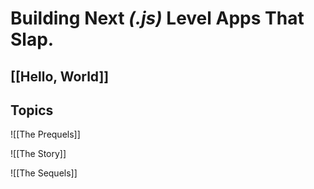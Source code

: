 # Building Next _(.js)_ Level Apps That **Slap.**

## [[Hello, World]]

## Topics
![[The Prequels]]

![[The Story]]

![[The Sequels]]



